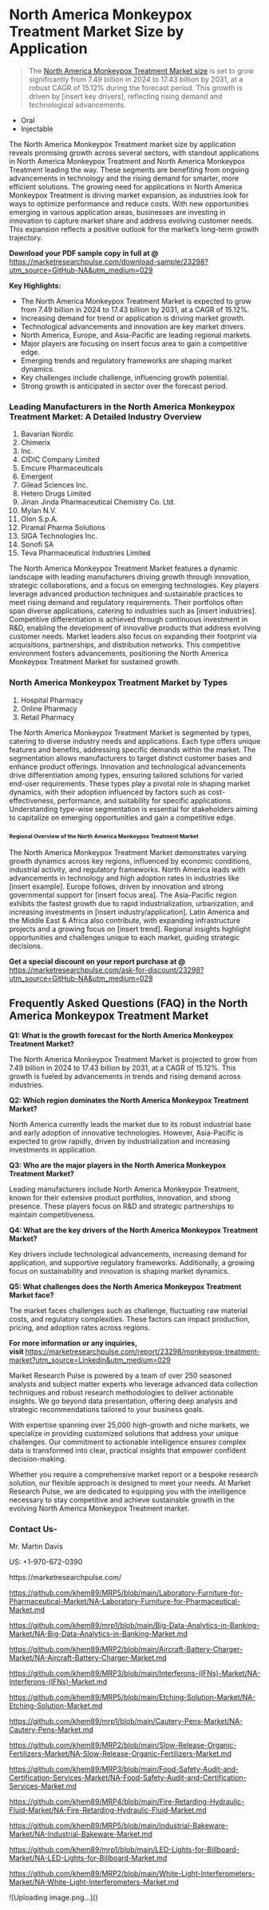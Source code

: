 <h1>North America Monkeypox Treatment Market&nbsp;Size by Application</h1><blockquote><p>The <a href="https://marketresearchpulse.com/download-sample/23298?utm_source=GitHub-NA&amp;utm_medium=029">North America Monkeypox Treatment Market size</a> is set to grow significantly from 7.49 billion in 2024 to 17.43 billion by 2031, at a robust CAGR of 15.12% during the forecast period. This growth is driven by [insert key drivers], reflecting rising demand and technological advancements.</p></blockquote><ul><li>Oral<li> Injectable</li></ul><p>The North America Monkeypox Treatment market size by application reveals promising growth across several sectors, with standout applications in North America Monkeypox Treatment and North America Monkeypox Treatment leading the way. These segments are benefiting from ongoing advancements in technology and the rising demand for smarter, more efficient solutions. The growing need for applications in North America Monkeypox Treatment is driving market expansion, as industries look for ways to optimize performance and reduce costs. With new opportunities emerging in various application areas, businesses are investing in innovation to capture market share and address evolving customer needs. This expansion reflects a positive outlook for the market’s long-term growth trajectory.</p><p><strong>Download your PDF sample copy in full at @ </strong><a href="https://marketresearchpulse.com/download-sample/23298?utm_source=GitHub-NA&amp;utm_medium=029">https://marketresearchpulse.com/download-sample/23298?utm_source=GitHub-NA&amp;utm_medium=029</a></p><p><strong>Key Highlights: </strong></p><ul><li>The North America Monkeypox Treatment Market is expected to grow from 7.49 billion in 2024 to 17.43 billion by 2031, at a CAGR of 15.12%.</li><li>Increasing demand for trend or application is driving market growth.</li><li>Technological advancements and innovation are key market drivers.</li><li>North America, Europe, and Asia-Pacific are leading regional markets.</li><li>Major players are focusing on insert focus area to gain a competitive edge.</li><li>Emerging trends and regulatory frameworks are shaping market dynamics.</li><li>Key challenges include challenge, influencing growth potential.</li><li>Strong growth is anticipated in sector over the forecast period.</li></ul><h3>Leading Manufacturers in the North America Monkeypox Treatment Market: A Detailed Industry Overview</h3><ol><li>Bavarian Nordic</li><li>Chimerix</li><li>Inc.</li><li>CIDIC Company Limited</li><li>Emcure Pharmaceuticals</li><li>Emergent</li><li>Gilead Sciences Inc.</li><li>Hetero Drugs Limited</li><li>Jinan Jinda Pharmaceutical Chemistry Co. Ltd.</li><li>Mylan N.V.</li><li>Olon S.p.A.</li><li>Piramal Pharma Solutions</li><li>SIGA Technologies Inc.</li><li>Sonofi SA</li><li>Teva Pharmaceutical Industries Limited</li></ol><div class="flex max-w-full flex-col flex-grow"><div class="min-h-8 text-message flex w-full flex-col items-end gap-2 whitespace-normal break-words [.text-message+&amp;]:mt-5" dir="auto" data-message-author-role="assistant" data-message-id="fd8432e4-4910-450d-b182-61b7bfb0a01f" data-message-model-slug="gpt-4o"><div class="flex w-full flex-col gap-1 empty:hidden first:pt-[3px]"><div class="markdown prose w-full break-words dark:prose-invert light"><p>The North America Monkeypox Treatment Market features a dynamic landscape with leading manufacturers driving growth through innovation, strategic collaborations, and a focus on emerging technologies. Key players leverage advanced production techniques and sustainable practices to meet rising demand and regulatory requirements. Their portfolios often span diverse applications, catering to industries such as [insert industries]. Competitive differentiation is achieved through continuous investment in R&amp;D, enabling the development of innovative products that address evolving customer needs. Market leaders also focus on expanding their footprint via acquisitions, partnerships, and distribution networks. This competitive environment fosters advancements, positioning the North America Monkeypox Treatment Market for sustained growth.</p></div></div></div></div><h3>North America Monkeypox Treatment Market by Types</h3><ol><li>Hospital Pharmacy<li> Online Pharmacy<li> Retail Pharmacy</li></ol><div class="flex max-w-full flex-col flex-grow"><div class="min-h-8 text-message flex w-full flex-col items-end gap-2 whitespace-normal break-words [.text-message+&amp;]:mt-5" dir="auto" data-message-author-role="assistant" data-message-id="084470be-0bb7-4664-bddf-5156b4f41249" data-message-model-slug="gpt-4o-mini"><div class="flex w-full flex-col gap-1 empty:hidden first:pt-[3px]"><div class="markdown prose w-full break-words dark:prose-invert light"><p>The North America Monkeypox Treatment Market is segmented by types, catering to diverse industry needs and applications. Each type offers unique features and benefits, addressing specific demands within the market. The segmentation allows manufacturers to target distinct customer bases and enhance product offerings. Innovation and technological advancements drive differentiation among types, ensuring tailored solutions for varied end-user requirements. These types play a pivotal role in shaping market dynamics, with their adoption influenced by factors such as cost-effectiveness, performance, and suitability for specific applications. Understanding type-wise segmentation is essential for stakeholders aiming to capitalize on emerging opportunities and gain a competitive edge.</p></div></div></div></div><h3><span style="font-size: 11px;">Regional Overview of the North America Monkeypox Treatment Market</span></h3><div class="flex max-w-full flex-col flex-grow"><div class="min-h-8 text-message flex w-full flex-col items-end gap-2 whitespace-normal break-words [.text-message+&amp;]:mt-5" dir="auto" data-message-author-role="assistant" data-message-id="e9038762-ce64-4e30-91c9-9bd413514231" data-message-model-slug="gpt-4o-mini"><div class="flex w-full flex-col gap-1 empty:hidden first:pt-[3px]"><div class="markdown prose w-full break-words dark:prose-invert light"><p>The North America Monkeypox Treatment Market demonstrates varying growth dynamics across key regions, influenced by economic conditions, industrial activity, and regulatory frameworks. North America leads with advancements in technology and high adoption rates in industries like [insert example]. Europe follows, driven by innovation and strong governmental support for [insert focus area]. The Asia-Pacific region exhibits the fastest growth due to rapid industrialization, urbanization, and increasing investments in [insert industry/application]. Latin America and the Middle East &amp; Africa also contribute, with expanding infrastructure projects and a growing focus on [insert trend]. Regional insights highlight opportunities and challenges unique to each market, guiding strategic decisions.</p></div></div></div></div><p><strong>Get a special discount on your report purchase at @ </strong><a href="https://marketresearchpulse.com/ask-for-discount/23298?utm_source=GitHub-NA&amp;utm_medium=029">https://marketresearchpulse.com/ask-for-discount/23298?utm_source=GitHub-NA&amp;utm_medium=029</a></p><h2>Frequently Asked Questions (FAQ) in the North America Monkeypox Treatment Market</h2><p><strong>Q1: What is the growth forecast for the North America Monkeypox Treatment Market?</strong></p><p>The North America Monkeypox Treatment Market is projected to grow from 7.49 billion in 2024 to 17.43 billion by 2031, at a CAGR of 15.12%. This growth is fueled by advancements in trends and rising demand across industries.</p><p><strong>Q2: Which region dominates the North America Monkeypox Treatment Market?</strong></p><p>North America currently leads the market due to its robust industrial base and early adoption of innovative technologies. However, Asia-Pacific is expected to grow rapidly, driven by industrialization and increasing investments in application.</p><p><strong>Q3: Who are the major players in the North America Monkeypox Treatment Market?</strong></p><p>Leading manufacturers include North America Monkeypox Treatment, known for their extensive product portfolios, innovation, and strong presence. These players focus on R&amp;D and strategic partnerships to maintain competitiveness.</p><p><strong>Q4: What are the key drivers of the North America Monkeypox Treatment Market?</strong></p><p>Key drivers include technological advancements, increasing demand for application, and supportive regulatory frameworks. Additionally, a growing focus on sustainability and innovation is shaping market dynamics.</p><p><strong>Q5: What challenges does the North America Monkeypox Treatment Market face?</strong></p><p>The market faces challenges such as challenge, fluctuating raw material costs, and regulatory complexities. These factors can impact production, pricing, and adoption rates across regions.</p><p><strong>For more information or any inquiries, visit&nbsp;</strong><a href="https://marketresearchpulse.com/report/23298/monkeypox-treatment-market?utm_source=Linkedin&utm_medium=029">https://marketresearchpulse.com/report/23298/monkeypox-treatment-market?utm_source=Linkedin&utm_medium=029</a></p><p>Market Research Pulse is powered by a team of over 250 seasoned analysts and subject matter experts who leverage advanced data collection techniques and robust research methodologies to deliver actionable insights. We go beyond data presentation, offering deep analysis and strategic recommendations tailored to your business goals.</p><p>With expertise spanning over 25,000 high-growth and niche markets, we specialize in providing customized solutions that address your unique challenges. Our commitment to actionable intelligence ensures complex data is transformed into clear, practical insights that empower confident decision-making.</p><p>Whether you require a comprehensive market report or a bespoke research solution, our flexible approach is designed to meet your needs. At Market Research Pulse, we are dedicated to equipping you with the intelligence necessary to stay competitive and achieve sustainable growth in the evolving North America Monkeypox Treatment market.</p><h3><strong>Contact Us-</strong></h3><p>Mr. Martin Davis</p><p>US: +1-970-672-0390</p><p>https://marketresearchpulse.com/</p><p><a href="https://github.com/khem89/MRP5/blob/main/Laboratory-Furniture-for-Pharmaceutical-Market/NA-Laboratory-Furniture-for-Pharmaceutical-Market.md">https://github.com/khem89/MRP5/blob/main/Laboratory-Furniture-for-Pharmaceutical-Market/NA-Laboratory-Furniture-for-Pharmaceutical-Market.md</a></p><p><a href="https://github.com/khem89/mrp1/blob/main/Big-Data-Analytics-in-Banking-Market/NA-Big-Data-Analytics-in-Banking-Market.md">https://github.com/khem89/mrp1/blob/main/Big-Data-Analytics-in-Banking-Market/NA-Big-Data-Analytics-in-Banking-Market.md</a></p><p><a href="https://github.com/khem89/MRP2/blob/main/Aircraft-Battery-Charger-Market/NA-Aircraft-Battery-Charger-Market.md">https://github.com/khem89/MRP2/blob/main/Aircraft-Battery-Charger-Market/NA-Aircraft-Battery-Charger-Market.md</a></p><p><a href="https://github.com/khem89/MRP3/blob/main/Interferons-(IFNs)-Market/NA-Interferons-(IFNs)-Market.md">https://github.com/khem89/MRP3/blob/main/Interferons-(IFNs)-Market/NA-Interferons-(IFNs)-Market.md</a></p><p><a href="https://github.com/khem89/MRP5/blob/main/Etching-Solution-Market/NA-Etching-Solution-Market.md">https://github.com/khem89/MRP5/blob/main/Etching-Solution-Market/NA-Etching-Solution-Market.md</a></p><p><a href="https://github.com/khem89/mrp1/blob/main/Cautery-Pens-Market/NA-Cautery-Pens-Market.md">https://github.com/khem89/mrp1/blob/main/Cautery-Pens-Market/NA-Cautery-Pens-Market.md</a></p><p><a href="https://github.com/khem89/MRP2/blob/main/Slow-Release-Organic-Fertilizers-Market/NA-Slow-Release-Organic-Fertilizers-Market.md">https://github.com/khem89/MRP2/blob/main/Slow-Release-Organic-Fertilizers-Market/NA-Slow-Release-Organic-Fertilizers-Market.md</a></p><p><a href="https://github.com/khem89/MRP3/blob/main/Food-Safety-Audit-and-Certification-Services-Market/NA-Food-Safety-Audit-and-Certification-Services-Market.md">https://github.com/khem89/MRP3/blob/main/Food-Safety-Audit-and-Certification-Services-Market/NA-Food-Safety-Audit-and-Certification-Services-Market.md</a></p><p><a href="https://github.com/khem89/MRP4/blob/main/Fire-Retarding-Hydraulic-Fluid-Market/NA-Fire-Retarding-Hydraulic-Fluid-Market.md">https://github.com/khem89/MRP4/blob/main/Fire-Retarding-Hydraulic-Fluid-Market/NA-Fire-Retarding-Hydraulic-Fluid-Market.md</a></p><p><a href="https://github.com/khem89/MRP5/blob/main/Industrial-Bakeware-Market/NA-Industrial-Bakeware-Market.md">https://github.com/khem89/MRP5/blob/main/Industrial-Bakeware-Market/NA-Industrial-Bakeware-Market.md</a></p><p><a href="https://github.com/khem89/mrp1/blob/main/LED-Lights-for-Billboard-Market/NA-LED-Lights-for-Billboard-Market.md">https://github.com/khem89/mrp1/blob/main/LED-Lights-for-Billboard-Market/NA-LED-Lights-for-Billboard-Market.md</a></p><p><a href="https://github.com/khem89/MRP2/blob/main/White-Light-Interferometers-Market/NA-White-Light-Interferometers-Market.md">https://github.com/khem89/MRP2/blob/main/White-Light-Interferometers-Market/NA-White-Light-Interferometers-Market.md</a></p>
![Uploading image.png…]()
